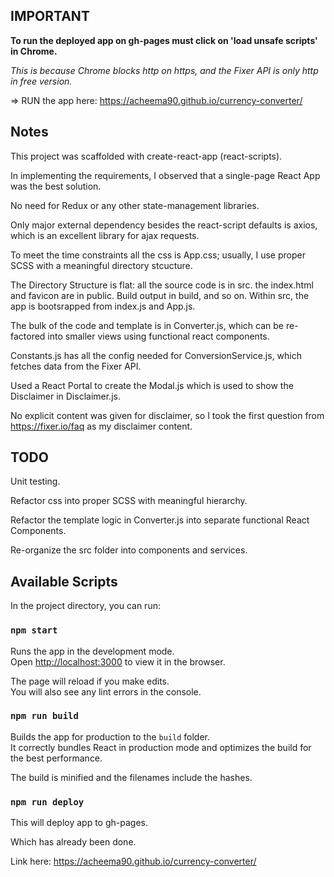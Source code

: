 
## IMPORTANT
**To run the deployed app on gh-pages must click on 'load unsafe scripts' in Chrome.**

*This is because Chrome blocks http on https, and the Fixer API is only http in free version.*

 => RUN the app here: https://acheema90.github.io/currency-converter/

## Notes
This project was scaffolded with create-react-app (react-scripts).

In implementing the requirements, I observed that a single-page React App was the best solution.

No need for Redux or any other state-management libraries.

Only major external dependency besides the react-script defaults is axios, which is an excellent library for ajax requests.

To meet the time constraints all the css is App.css; usually, I use proper SCSS with a meaningful directory stcucture.

The Directory Structure is flat: 
    all the source code is in src.
    the index.html and favicon are in public.
    Build output in build, and so on.
Within src, the app is bootsrapped from index.js and App.js.

The bulk of the code and template is in Converter.js, which can be re-factored into smaller views using functional react components.

Constants.js has all the config needed for ConversionService.js, which fetches data from the Fixer API.

Used a React Portal to create the Modal.js which is used to show the Disclaimer in Disclaimer.js.

No explicit content was given for disclaimer, so I took the first question from https://fixer.io/faq as my disclaimer content.

## TODO
Unit testing.

Refactor css into proper SCSS with meaningful hierarchy.

Refactor the template logic in Converter.js into separate functional React Components.

Re-organize the src folder into components and services.

## Available Scripts

In the project directory, you can run:

### `npm start`

Runs the app in the development mode.<br>
Open [http://localhost:3000](http://localhost:3000) to view it in the browser.

The page will reload if you make edits.<br>
You will also see any lint errors in the console.


### `npm run build`

Builds the app for production to the `build` folder.<br>
It correctly bundles React in production mode and optimizes the build for the best performance.

The build is minified and the filenames include the hashes.<br>

### `npm run deploy`
This will deploy app to gh-pages.

Which has already been done.

Link here:
https://acheema90.github.io/currency-converter/